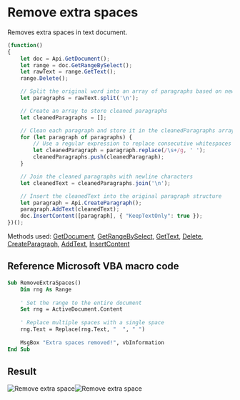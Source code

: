 # Remove extra spaces

Removes extra spaces in text document.

<!-- This code snippet is shown in the screenshot. -->

<!-- eslint-skip -->

```ts
(function()
{
    let doc = Api.GetDocument();
    let range = doc.GetRangeBySelect();
    let rawText = range.GetText();
    range.Delete();

    // Split the original word into an array of paragraphs based on newline characters
    let paragraphs = rawText.split('\n');

    // Create an array to store cleaned paragraphs
    let cleanedParagraphs = [];

    // Clean each paragraph and store it in the cleanedParagraphs array
    for (let paragraph of paragraphs) {
        // Use a regular expression to replace consecutive whitespaces with a single space
        let cleanedParagraph = paragraph.replace(/\s+/g, ' ');
        cleanedParagraphs.push(cleanedParagraph);
    }

    // Join the cleaned paragraphs with newline characters
    let cleanedText = cleanedParagraphs.join('\n');

    // Insert the cleanedText into the original paragraph structure
    let paragraph = Api.CreateParagraph();
    paragraph.AddText(cleanedText);
    doc.InsertContent([paragraph], { "KeepTextOnly": true });
})();
```

Methods used: [GetDocument](/site/docs/office-api/usage-api/text-document-api/Api/Methods/GetDocument.md), [GetRangeBySelect](/site/docs/office-api/usage-api/text-document-api/ApiDocument/Methods/GetRangeBySelect.md), [GetText](/site/docs/office-api/usage-api/text-document-api/ApiRange/Methods/GetText.md), [Delete](/site/docs/office-api/usage-api/text-document-api/ApiRange/Methods/Delete.md), [CreateParagraph](/site/docs/office-api/usage-api/text-document-api/Api/Methods/CreateParagraph.md), [AddText](/site/docs/office-api/usage-api/text-document-api/ApiParagraph/Methods/AddText.md), [InsertContent](/site/docs/office-api/usage-api/text-document-api/ApiDocument/Methods/InsertContent.md)

## Reference Microsoft VBA macro code

<!-- code generated with AI -->

```vb
Sub RemoveExtraSpaces()
    Dim rng As Range
    
    ' Set the range to the entire document
    Set rng = ActiveDocument.Content
    
    ' Replace multiple spaces with a single space
    rng.Text = Replace(rng.Text, "  ", " ")
    
    MsgBox "Extra spaces removed!", vbInformation
End Sub
```

## Result

<!-- imgpath -->

![Remove extra space](/assets/images/plugins/remove-extra-spaces.png#gh-light-mode-only)![Remove extra space](/assets/images/plugins/remove-extra-spaces.dark.png#gh-dark-mode-only)
